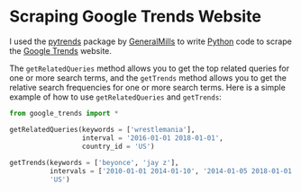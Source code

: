 # Scraping Google Trends Website
I used the [pytrends](https://github.com/GeneralMills/pytrends) package by [GeneralMills](https://github.com/GeneralMills) to write [Python](https://www.python.org/) code to scrape the [Google Trends](https://trends.google.com/trends/) website. 

The `getRelatedQueries` method allows you to get the top related queries for one or more search terms, and the `getTrends` method allows you to get the relative search frequencies for one or more search terms. Here is a simple example of how to use `getRelatedQueries` and `getTrends`:

```python
from google_trends import *

getRelatedQueries(keywords = ['wrestlemania'], 
                  interval = '2016-01-01 2018-01-01', 
                  country_id = 'US')
                  
getTrends(keywords = ['beyonce', 'jay z'], 
          intervals = ['2010-01-01 2014-01-10', '2014-01-05 2018-01-01'], 
          'US')
```
